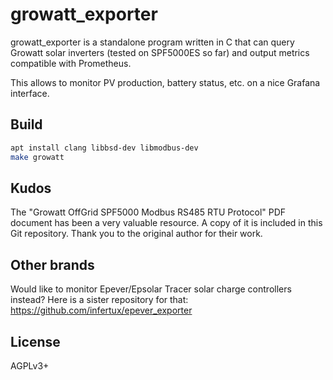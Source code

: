# growatt_exporter

growatt_exporter is a standalone program written in C that can query Growatt solar inverters (tested on SPF5000ES so far) and output metrics compatible with Prometheus.

This allows to monitor PV production, battery status, etc. on a nice Grafana interface.

## Build

```bash
apt install clang libbsd-dev libmodbus-dev
make growatt
```

## Kudos

The "Growatt OffGrid SPF5000 Modbus RS485 RTU Protocol" PDF document has been a very valuable resource. A copy of it is included in this Git repository. Thank you to the original author for their work.

## Other brands

Would like to monitor Epever/Epsolar Tracer solar charge controllers instead? Here is a sister repository for that: https://github.com/infertux/epever_exporter

## License

AGPLv3+
